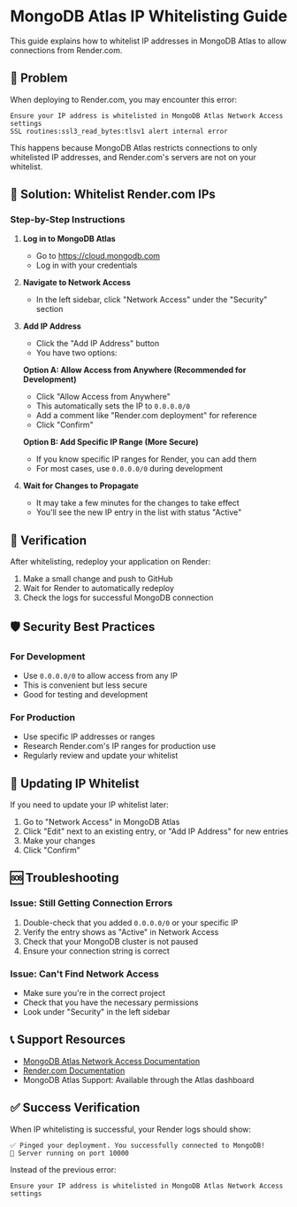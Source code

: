 # MongoDB Atlas IP Whitelisting Guide

This guide explains how to whitelist IP addresses in MongoDB Atlas to allow connections from Render.com.

## 🎯 Problem

When deploying to Render.com, you may encounter this error:
```
Ensure your IP address is whitelisted in MongoDB Atlas Network Access settings
SSL routines:ssl3_read_bytes:tlsv1 alert internal error
```

This happens because MongoDB Atlas restricts connections to only whitelisted IP addresses, and Render.com's servers are not on your whitelist.

## 🔧 Solution: Whitelist Render.com IPs

### Step-by-Step Instructions

1. **Log in to MongoDB Atlas**
   - Go to https://cloud.mongodb.com
   - Log in with your credentials

2. **Navigate to Network Access**
   - In the left sidebar, click "Network Access" under the "Security" section

3. **Add IP Address**
   - Click the "Add IP Address" button
   - You have two options:

   **Option A: Allow Access from Anywhere (Recommended for Development)**
   - Click "Allow Access from Anywhere"
   - This automatically sets the IP to `0.0.0.0/0`
   - Add a comment like "Render.com deployment" for reference
   - Click "Confirm"

   **Option B: Add Specific IP Range (More Secure)**
   - If you know specific IP ranges for Render, you can add them
   - For most cases, use `0.0.0.0/0` during development

4. **Wait for Changes to Propagate**
   - It may take a few minutes for the changes to take effect
   - You'll see the new IP entry in the list with status "Active"

## 🧪 Verification

After whitelisting, redeploy your application on Render:
1. Make a small change and push to GitHub
2. Wait for Render to automatically redeploy
3. Check the logs for successful MongoDB connection

## 🛡️ Security Best Practices

### For Development
- Use `0.0.0.0/0` to allow access from any IP
- This is convenient but less secure
- Good for testing and development

### For Production
- Use specific IP addresses or ranges
- Research Render.com's IP ranges for production use
- Regularly review and update your whitelist

## 🔄 Updating IP Whitelist

If you need to update your IP whitelist later:
1. Go to "Network Access" in MongoDB Atlas
2. Click "Edit" next to an existing entry, or "Add IP Address" for new entries
3. Make your changes
4. Click "Confirm"

## 🆘 Troubleshooting

### Issue: Still Getting Connection Errors
1. Double-check that you added `0.0.0.0/0` or your specific IP
2. Verify the entry shows as "Active" in Network Access
3. Check that your MongoDB cluster is not paused
4. Ensure your connection string is correct

### Issue: Can't Find Network Access
- Make sure you're in the correct project
- Check that you have the necessary permissions
- Look under "Security" in the left sidebar

## 📞 Support Resources

- [MongoDB Atlas Network Access Documentation](https://docs.atlas.mongodb.com/security/ip-access-list/)
- [Render.com Documentation](https://render.com/docs)
- MongoDB Atlas Support: Available through the Atlas dashboard

## ✅ Success Verification

When IP whitelisting is successful, your Render logs should show:
```
✅ Pinged your deployment. You successfully connected to MongoDB!
🚀 Server running on port 10000
```

Instead of the previous error:
```
Ensure your IP address is whitelisted in MongoDB Atlas Network Access settings
```